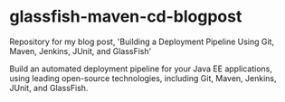 glassfish-maven-cd-blogpost
===========================

Repository for my blog post, 'Building a Deployment Pipeline Using Git, Maven, Jenkins, JUnit, and GlassFish'

Build an automated deployment pipeline for your Java EE applications, using leading open-source technologies, including Git, Maven, Jenkins, JUnit, and GlassFish.

